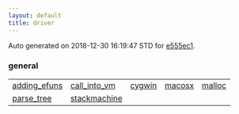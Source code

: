 ```yaml
---
layout: default
title: driver
---
```


Auto generated on 2018-12-30 16:19:47 STD for [e555ec1](https://github.com/fluffos/fluffos/tree/e555ec1).


### general
<table class='table table-condensed'>
<tr>
<td>
<a href='general/adding_efuns.html'>adding_efuns</a>
</td>
<td>
<a href='general/call_into_vm.html'>call_into_vm</a>
</td>
<td>
<a href='general/cygwin.html'>cygwin</a>
</td>
<td>
<a href='general/macosx.html'>macosx</a>
</td>
<td>
<a href='general/malloc.html'>malloc</a>
</td>
</tr>
<tr>
<td>
<a href='general/parse_tree.html'>parse_tree</a>
</td>
<td>
<a href='general/stackmachine.html'>stackmachine</a>
</td>
<td></td>
<td></td>
<td></td>
</tr>
</table>
